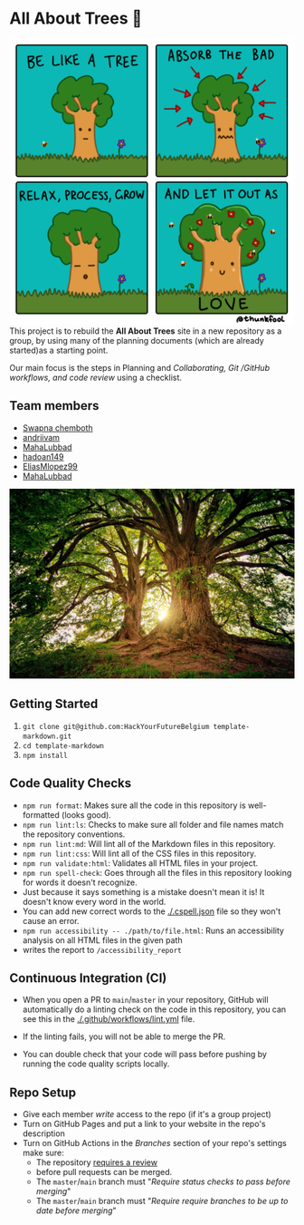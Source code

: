 # All About Trees 🌳

![tree](assets/tree-comic.png) This project is to rebuild the **All About
Trees** site in a new repository as a group, by using many of the planning
documents (which are already started)as a starting point.

Our main focus is the steps in Planning and _Collaborating, Git /GitHub
workflows, and code review_ using a checklist.

## Team members

- [Swapna chemboth](https://github.com/SWAPNACHEMBOTH)
- [andriivam](https://github.com/andriivam)
- [MahaLubbad](https://github.com/MahaLubbad)
- [hadoan149](https://github.com/hadoan149/HadoanHYF)
- [EliasMlopez99](https://github.com/EliasMlopez99)
- [MahaLubbad](https://github.com/MahaLubbad)

![trees](assets/trees.jpg)

## Getting Started

1. `git clone git@github.com:HackYourFutureBelgium template-markdown.git`
2. `cd template-markdown`
3. `npm install`

## Code Quality Checks

- `npm run format`: Makes sure all the code in this repository is well-formatted
  (looks good).
- `npm run lint:ls`: Checks to make sure all folder and file names match the
  repository conventions.
- `npm run lint:md`: Will lint all of the Markdown files in this repository.
- `npm run lint:css`: Will lint all of the CSS files in this repository.
- `npm run validate:html`: Validates all HTML files in your project.
- `npm run spell-check`: Goes through all the files in this repository looking
  for words it doesn't recognize.
- Just because it says something is a mistake doesn't mean it is! It doesn't
  know every word in the world.
- You can add new correct words to the [./.cspell.json](./.cspell.json) file so
  they won't cause an error.
- `npm run accessibility -- ./path/to/file.html`: Runs an accessibility analysis
  on all HTML files in the given path
- writes the report to `/accessibility_report`

## Continuous Integration (CI)

- When you open a PR to `main`/`master` in your repository, GitHub will
  automatically do a linting check on the code in this repository, you can see
  this in the [./.github/workflows/lint.yml](./.github/workflows/lint.yml) file.

- If the linting fails, you will not be able to merge the PR.
- You can double check that your code will pass before pushing by running the
  code quality scripts locally.

## Repo Setup

- Give each member _write_ access to the repo (if it's a group project)
- Turn on GitHub Pages and put a link to your website in the repo's description
- Turn on GitHub Actions in the _Branches_ section of your repo's settings make
  sure:
  - The repository
    [requires a review](https://github.blog/2018-03-23-require-multiple-reviewers/)
  - before pull requests can be merged.
  - The `master`/`main` branch must "_Require status checks to pass before
    merging_"
  - The `master`/`main` branch must "_Require require branches to be up to date
    before merging_"

